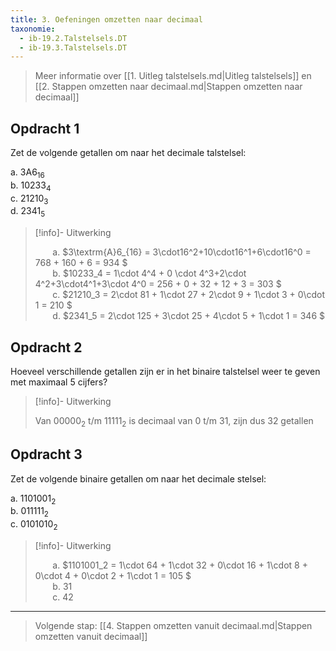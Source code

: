 ```yaml
---
title: 3. Oefeningen omzetten naar decimaal
taxonomie:
  - ib-19.2.Talstelsels.DT
  - ib-19.3.Talstelsels.DT
---
```


> Meer informatie over [[1. Uitleg talstelsels.md|Uitleg talstelsels]]
> en [[2. Stappen omzetten naar decimaal.md|Stappen omzetten naar decimaal]]

## Opdracht 1

Zet de volgende getallen om naar het decimale talstelsel:

<!-- &nbsp;&nbsp;&nbsp;&nbsp;&nbsp;&nbsp; -->
a. $3\textrm{A}6_{16}$\
b. $10233_4$\
c. $21210_3$\
d. $2341_5$

> [!info]- Uitwerking
> 
> &nbsp;&nbsp;&nbsp;&nbsp;&nbsp;&nbsp;
> a. $3\textrm{A}6_{16} = 3\cdot16^2+10\cdot16^1+6\cdot16^0 =
> 768 + 160 + 6 = 934
> $\
> &nbsp;&nbsp;&nbsp;&nbsp;&nbsp;&nbsp;
> b. $10233_4 = 1\cdot 4^4 + 0 \cdot 4^3+2\cdot 4^2+3\cdot4^1+3\cdot 4^0 = 256 + 0 + 32 + 12 + 3 = 303
> $\
> &nbsp;&nbsp;&nbsp;&nbsp;&nbsp;&nbsp;
> c. $21210_3 = 2\cdot 81 + 1\cdot 27 + 2\cdot 9 + 1\cdot 3 + 0\cdot 1 = 210
> $\
> &nbsp;&nbsp;&nbsp;&nbsp;&nbsp;&nbsp;
> d. $2341_5 = 2\cdot 125 + 3\cdot 25 + 4\cdot 5 + 1\cdot 1 = 346
> $

## Opdracht 2

Hoeveel verschillende getallen zijn er in het binaire talstelsel weer te geven met maximaal 5 cijfers?

> [!info]- Uitwerking
>
> Van $00000_2$ t/m $11111_2$ is decimaal van 0 t/m 31, zijn dus 32 getallen

## Opdracht 3

Zet de volgende binaire getallen om naar het decimale stelsel:

a. $1101001_2$\
b. $011111_2$\
c. $0101010_2$

> [!info]- Uitwerking
> 
> &nbsp;&nbsp;&nbsp;&nbsp;&nbsp;&nbsp;
> a. $1101001_2 = 1\cdot 64 + 1\cdot 32 + 0\cdot 16 + 1\cdot 8 + 0\cdot 4 + 0\cdot 2 + 1\cdot 1 = 105
> $\
> &nbsp;&nbsp;&nbsp;&nbsp;&nbsp;&nbsp;
> b. $31$\
> &nbsp;&nbsp;&nbsp;&nbsp;&nbsp;&nbsp;
> c. $42$

---

> Volgende stap: [[4. Stappen omzetten vanuit decimaal.md|Stappen omzetten vanuit decimaal]]